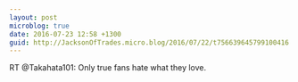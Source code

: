 ```yaml
---
layout: post
microblog: true
date: 2016-07-23 12:58 +1300
guid: http://JacksonOfTrades.micro.blog/2016/07/22/t756639645799100416.html
---
```

RT @Takahata101: Only true fans hate what they love.
